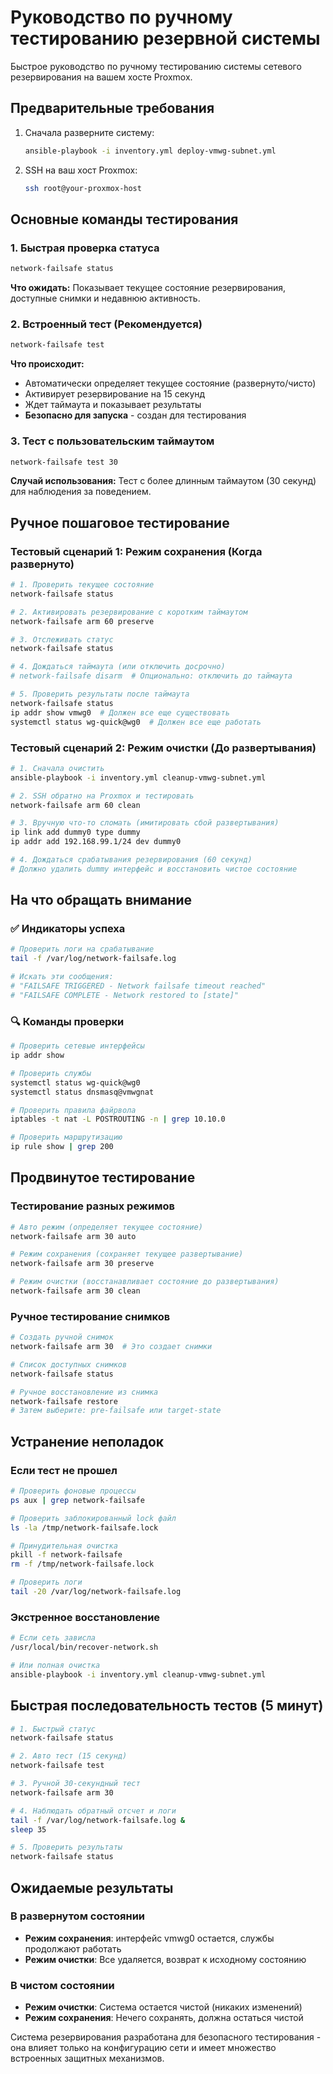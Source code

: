 # Руководство по ручному тестированию резервной системы

Быстрое руководство по ручному тестированию системы сетевого резервирования на вашем хосте Proxmox.

## Предварительные требования

1. Сначала разверните систему:

   ```bash
   ansible-playbook -i inventory.yml deploy-vmwg-subnet.yml
   ```

2. SSH на ваш хост Proxmox:

   ```bash
   ssh root@your-proxmox-host
   ```

## Основные команды тестирования

### 1. Быстрая проверка статуса

```bash
network-failsafe status
```

**Что ожидать:** Показывает текущее состояние резервирования, доступные снимки и недавнюю активность.

### 2. Встроенный тест (Рекомендуется)

```bash
network-failsafe test
```

**Что происходит:**

- Автоматически определяет текущее состояние (развернуто/чисто)
- Активирует резервирование на 15 секунд
- Ждет таймаута и показывает результаты
- **Безопасно для запуска** - создан для тестирования

### 3. Тест с пользовательским таймаутом

```bash
network-failsafe test 30
```

**Случай использования:** Тест с более длинным таймаутом (30 секунд) для наблюдения за поведением.

## Ручное пошаговое тестирование

### Тестовый сценарий 1: Режим сохранения (Когда развернуто)

```bash
# 1. Проверить текущее состояние
network-failsafe status

# 2. Активировать резервирование с коротким таймаутом
network-failsafe arm 60 preserve

# 3. Отслеживать статус
network-failsafe status

# 4. Дождаться таймаута (или отключить досрочно)
# network-failsafe disarm  # Опционально: отключить до таймаута

# 5. Проверить результаты после таймаута
network-failsafe status
ip addr show vmwg0  # Должен все еще существовать
systemctl status wg-quick@wg0  # Должен все еще работать
```

### Тестовый сценарий 2: Режим очистки (До развертывания)

```bash
# 1. Сначала очистить
ansible-playbook -i inventory.yml cleanup-vmwg-subnet.yml

# 2. SSH обратно на Proxmox и тестировать
network-failsafe arm 60 clean

# 3. Вручную что-то сломать (имитировать сбой развертывания)
ip link add dummy0 type dummy
ip addr add 192.168.99.1/24 dev dummy0

# 4. Дождаться срабатывания резервирования (60 секунд)
# Должно удалить dummy интерфейс и восстановить чистое состояние
```

## На что обращать внимание

### ✅ Индикаторы успеха

```bash
# Проверить логи на срабатывание
tail -f /var/log/network-failsafe.log

# Искать эти сообщения:
# "FAILSAFE TRIGGERED - Network failsafe timeout reached"
# "FAILSAFE COMPLETE - Network restored to [state]"
```

### 🔍 Команды проверки

```bash
# Проверить сетевые интерфейсы
ip addr show

# Проверить службы
systemctl status wg-quick@wg0
systemctl status dnsmasq@vmwgnat

# Проверить правила файрвола
iptables -t nat -L POSTROUTING -n | grep 10.10.0

# Проверить маршрутизацию
ip rule show | grep 200
```

## Продвинутое тестирование

### Тестирование разных режимов

```bash
# Авто режим (определяет текущее состояние)
network-failsafe arm 30 auto

# Режим сохранения (сохраняет текущее развертывание)
network-failsafe arm 30 preserve

# Режим очистки (восстанавливает состояние до развертывания)
network-failsafe arm 30 clean
```

### Ручное тестирование снимков

```bash
# Создать ручной снимок
network-failsafe arm 30  # Это создает снимки

# Список доступных снимков
network-failsafe status

# Ручное восстановление из снимка
network-failsafe restore
# Затем выберите: pre-failsafe или target-state
```

## Устранение неполадок

### Если тест не прошел

```bash
# Проверить фоновые процессы
ps aux | grep network-failsafe

# Проверить заблокированный lock файл
ls -la /tmp/network-failsafe.lock

# Принудительная очистка
pkill -f network-failsafe
rm -f /tmp/network-failsafe.lock

# Проверить логи
tail -20 /var/log/network-failsafe.log
```

### Экстренное восстановление

```bash
# Если сеть зависла
/usr/local/bin/recover-network.sh

# Или полная очистка
ansible-playbook -i inventory.yml cleanup-vmwg-subnet.yml
```

## Быстрая последовательность тестов (5 минут)

```bash
# 1. Быстрый статус
network-failsafe status

# 2. Авто тест (15 секунд)
network-failsafe test

# 3. Ручной 30-секундный тест
network-failsafe arm 30

# 4. Наблюдать обратный отсчет и логи
tail -f /var/log/network-failsafe.log &
sleep 35

# 5. Проверить результаты
network-failsafe status
```

## Ожидаемые результаты

### В развернутом состоянии

- **Режим сохранения**: интерфейс vmwg0 остается, службы продолжают работать
- **Режим очистки**: Все удаляется, возврат к исходному состоянию

### В чистом состоянии

- **Режим очистки**: Система остается чистой (никаких изменений)
- **Режим сохранения**: Нечего сохранять, должна остаться чистой

Система резервирования разработана для безопасного тестирования - она влияет только на конфигурацию сети и имеет множество встроенных защитных механизмов.
